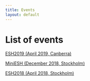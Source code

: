 ```yaml
---
title: Events
layout: default
---
```


# List of events
<a href="/pages/events/2019_04_canberra_2019.html">ESH2019 (April 2019, Canberra)</a>

<a href="/pages/events/2018_12_stockholm_mini.html">MiniESH (December 2018, Stockholm)

<a href="/pages/events/2018_04_stockholm_2018.html">ESH2018 (April 2018, Stockholm)</a>
